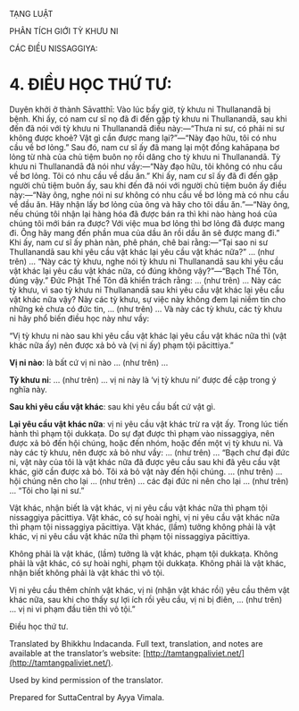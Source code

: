  

TẠNG LUẬT

PHÂN TÍCH GIỚI TỲ KHƯU NI

CÁC ĐIỀU NISSAGGIYA:

# 4\. ĐIỀU HỌC THỨ TƯ:

Duyên khởi ở thành Sāvatthī: Vào lúc bấy giờ, tỳ khưu ni Thullanandā bị bệnh. Khi ấy, có nam cư sĩ nọ đã đi đến gặp tỳ khưu ni Thullanandā, sau khi đến đã nói với tỳ khưu ni Thullanandā điều này:—“Thưa ni sư, có phải ni sư không được khoẻ? Vật gì cần được mang lại?”—“Này đạo hữu, tôi có nhu cầu về bơ lỏng.” Sau đó, nam cư sĩ ấy đã mang lại một đồng kahāpaṇa bơ lỏng từ nhà của chủ tiệm buôn nọ rồi dâng cho tỳ khưu ni Thullanandā. Tỳ khưu ni Thullanandā đã nói như vầy:—“Này đạo hữu, tôi không có nhu cầu về bơ lỏng. Tôi có nhu cầu về dầu ăn.” Khi ấy, nam cư sĩ ấy đã đi đến gặp người chủ tiệm buôn ấy, sau khi đến đã nói với người chủ tiệm buôn ấy điều này:—“Này ông, nghe nói ni sư không có nhu cầu về bơ lỏng mà có nhu cầu về dầu ăn. Hãy nhận lấy bơ lỏng của ông và hãy cho tôi dầu ăn.”—“Này ông, nếu chúng tôi nhận lại hàng hóa đã được bán ra thì khi nào hàng hoá của chúng tôi mới bán ra được? Với việc mua bơ lỏng thì bơ lỏng đã được mang đi. Ông hãy mang đến phần mua của dầu ăn rồi dầu ăn sẽ được mang đi.” Khi ấy, nam cư sĩ ấy phàn nàn, phê phán, chê bai rằng:—“Tại sao ni sư Thullanandā sau khi yêu cầu vật khác lại yêu cầu vật khác nữa?” … (như trên) … “Này các tỳ khưu, nghe nói tỳ khưu ni Thullanandā sau khi yêu cầu vật khác lại yêu cầu vật khác nữa, có đúng không vậy?”—“Bạch Thế Tôn, đúng vậy.” Đức Phật Thế Tôn đã khiển trách rằng: … (như trên) … Này các tỳ khưu, vì sao tỳ khưu ni Thullanandā sau khi yêu cầu vật khác lại yêu cầu vật khác nữa vậy? Này các tỳ khưu, sự việc này không đem lại niềm tin cho những kẻ chưa có đức tin, … (như trên) … Và này các tỳ khưu, các tỳ khưu ni hãy phổ biến điều học này như vầy:

“Vị tỳ khưu ni nào sau khi yêu cầu vật khác lại yêu cầu vật khác nữa thì (vật khác nữa ấy) nên được xả bỏ và (vị ni ấy) phạm tội pācittiya.”

**Vị ni nào**: là bất cứ vị ni nào … (như trên) …

**Tỳ khưu ni**: … (như trên) … vị ni này là ‘vị tỳ khưu ni’ được đề cập trong ý nghĩa này.

**Sau khi yêu cầu vật khác**: sau khi yêu cầu bất cứ vật gì.

**Lại yêu cầu vật khác nữa**: vị ni yêu cầu vật khác trừ ra vật ấy. Trong lúc tiến hành thì phạm tội dukkaṭa. Do sự đạt được thì phạm vào nissaggiya, nên được xả bỏ đến hội chúng, hoặc đến nhóm, hoặc đến một vị tỳ khưu ni. Và này các tỳ khưu, nên được xả bỏ như vầy: … (như trên) … “Bạch chư đại đức ni, vật này của tôi là vật khác nữa đã được yêu cầu sau khi đã yêu cầu vật khác, giờ cần được xả bỏ. Tôi xả bỏ vật này đến hội chúng. … (như trên) … hội chúng nên cho lại … (như trên) … các đại đức ni nên cho lại … (như trên) … “Tôi cho lại ni sư.”

Vật khác, nhận biết là vật khác, vị ni yêu cầu vật khác nữa thì phạm tội nissaggiya pācittiya. Vật khác, có sự hoài nghi, vị ni yêu cầu vật khác nữa thì phạm tội nissaggiya pācittiya. Vật khác, (lầm) tưởng không phải là vật khác, vị ni yêu cầu vật khác nữa thì phạm tội nissaggiya pācittiya.

Không phải là vật khác, (lầm) tưởng là vật khác, phạm tội dukkaṭa. Không phải là vật khác, có sự hoài nghi, phạm tội dukkaṭa. Không phải là vật khác, nhận biết không phải là vật khác thì vô tội.

Vị ni yêu cầu thêm chính vật khác, vị ni (nhận vật khác rồi) yêu cầu thêm vật khác nữa, sau khi cho thấy sự lợi ích rồi yêu cầu, vị ni bị điên, … (như trên) … vị ni vi phạm đầu tiên thì vô tội.”

Điều học thứ tư.

Translated by Bhikkhu Indacanda. Full text, translation, and notes are available at the translator’s website: [http://tamtangpaliviet.net/](http://tamtangpaliviet.net/).

Used by kind permission of the translator.

Prepared for SuttaCentral by Ayya Vimala.
